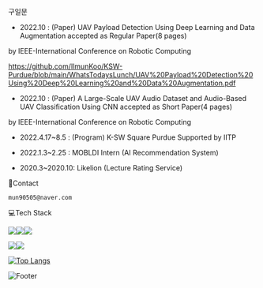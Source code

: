 <!-- ![header](https://capsule-render.vercel.app/api?type=rounded&color=auto&text=%20Welcome%20&height=300&fontSize=100&textBg=true?text=capsule_render&animation=twinkling) -->





구일문

* 2022.10 :  (Paper) UAV Payload Detection Using Deep Learning and Data Augmentation accepted as Regular Paper(8 pages) 


by IEEE-International Conference on Robotic Computing 



https://github.com/IlmunKoo/KSW-Purdue/blob/main/WhatsTodaysLunch/UAV%20Payload%20Detection%20Using%20Deep%20Learning%20and%20Data%20Augmentation.pdf



* 2022.10 :  (Paper) A Large-Scale UAV Audio Dataset and Audio-Based UAV Classification Using CNN accepted as Short Paper(4 pages)


by IEEE-International Conference on Robotic Computing



* 2022.4.17~8.5 :  (Program) K-SW Square Purdue Supported by IITP


* 2022.1.3~2.25 :  MOBLDI Intern (AI Recommendation System)


* 2020.3~2020.10:  Likelion (Lecture Rating Service)








:postbox:Contact
```
mun90505@naver.com
```





:computer:Tech Stack



<img src="https://img.shields.io/badge/Python-3776AB?style=for-the-badge&logo=python&logoColor=black"><img src="https://img.shields.io/badge/Tensorflow-FF6F00?style=for-the-badge&logo=Tensorflow&logoColor=black"><img src="https://img.shields.io/badge/Keras-D00000?style=for-the-badge&logo=Keras&logoColor=black">

<img src="https://img.shields.io/badge/django-092E20?style=for-the-badge&logo=django&logoColor=white"><img src="https://img.shields.io/badge/flask-000000?style=for-the-badge&logo=flask&logoColor=white">





[![Top Langs](https://github-readme-stats.vercel.app/api/top-langs/?username=ilmunKoo&layout=compact)](https://github.com/IlmunKoo/IlmunKoo/)




![Footer](https://capsule-render.vercel.app/api?type=waving&color=auto&height=200&section=footer)

